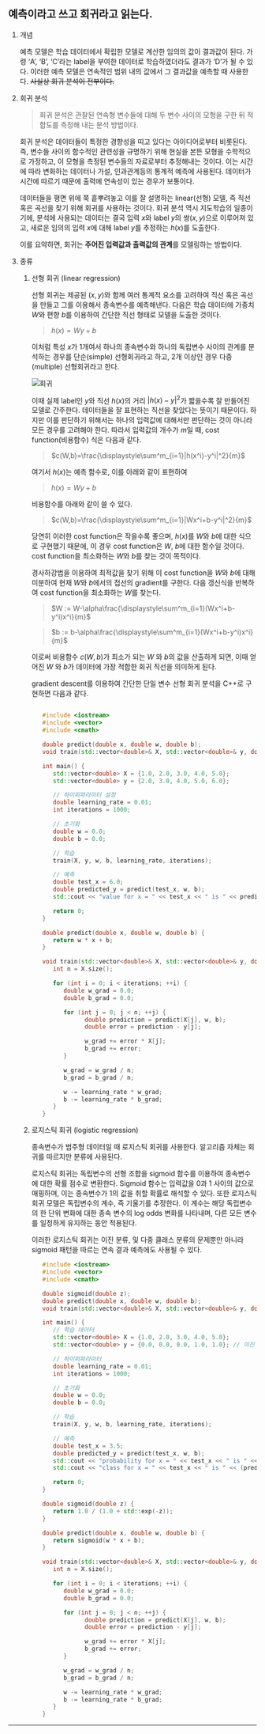 ## 예측이라고 쓰고 회귀라고 읽는다.

1. 개념

   예측 모델은 학습 데이터에서 확립한 모델로 계산한 임의의 값이 결과값이 된다. 가령 ‘A’, ‘B’, ‘C’라는 label을 부여한 데이터로 학습하였더라도 결과가 ‘D’가 될 수 있다. 이러한 예측 모델은 연속적인 범위 내의 값에서 그 결과값을 예측할 때 사용한다. ~~사실상 회귀 분석이 전부이다.~~

2. 회귀 분석

   > 회귀 분석은 관찰된 연속형 변수들에 대해 두 변수 사이의 모형을 구한 뒤 적합도를 측정해 내는 분석 방법이다.

   회귀 분석은 데이터들이 특정한 경향성을 띠고 있다는 아이디어로부터 비롯된다. 즉, 변수들 사이의 함수적인 관련성을 규명하기 위해 현실을 본뜬 모형을 수학적으로 가정하고, 이 모형을 측정된 변수들의 자료로부터 추정해내는 것이다. 이는 시간에 따라 변화하는 데이터나 가설, 인과관계등의 통계적 예측에 사용된다. 데이터가 시간에 따르기 때문에 출력에 연속성이 있는 경우가 보통이다.

   데이터들을 평면 위에 쭉 흩뿌려놓고 이를 잘 설명하는 linear(선형) 모델, 즉 직선 혹은 곡선을 찾기 위해 회귀를 사용하는 것이다. 회귀 분석 역시 지도학습의 일종이기에, 분석에 사용되는 데이터는 결국 입력 $x$와 label $y$의 쌍$(x, y)$으로 이루어져 있고, 새로운 임의의 입력 $x$에 대해 label $y$를 추정하는 $h(x)$를 도출한다.

   이를 요약하면, 회귀는 **주어진 입력값과 출력값의 관계**를 모델링하는 방법이다.

3. 종류

   1. 선형 회귀 (linear regression)

      선형 회귀는 제공된 $(x, y)$와 함께 여러 통계적 요소를 고려하여 직선 혹은 곡선을 만들고 그를 이용해서 종속변수를 예측해낸다. 다음은 학습 데이터에 가중치 $W$와 편향 $b$를 이용하여 간단한 직선 형태로 모델을 도출한 것이다.

      > $h(x) = Wy + b$

      이처럼 특성 $x$가 1개여서 하나의 종속변수와 하나의 독립변수 사이의 관계를 분석하는 경우를 단순(simple) 선형회귀라고 하고, 2개 이상인 경우 다중(multiple) 선형회귀라고 한다.

      ![회귀](https://github.com/user-attachments/assets/0ab06dbc-f460-4d6f-ac0f-1e2b1a2d2a01)

      이때 실제 label인 $y$와 직선 $h(x)$의 거리 $|h(x)-y|^2$가 짧을수록 잘 만들어진 모델로 간주한다. 데이터들을 잘 표현하는 직선을 찾았다는 뜻이기 때문이다. 하지만 이를 판단하기 위해서는 하나의 입력값에 대해서만 판단하는 것이 아니라 모든 경우를 고려해야 한다. 따라서 입력값의 개수가 $m$일 때, cost function(비용함수) 식은 다음과 같다.

      > $c(W,b)=\frac{\displaystyle\sum^m_{i=1}|h(x^i)-y^i|^2}{m}$

      여기서 $h(x)$는 예측 함수로, 이를 아래와 같이 표현하여

      > $h(x) = Wy + b$

      비용함수를 아래와 같이 쓸 수 있다.

      > $c(W,b)=\frac{\displaystyle\sum^m_{i=1}|Wx^i+b-y^i|^2}{m}$

      당연히 이러한 cost function은 작을수록 좋으며, $h(x)$를 $W$와 $b$에 대한 식으로 구현했기 때문에, 이 경우 cost function은 $W$, $b$에 대한 함수일 것이다. cost function을 최소화하는 $W$와 $b$를 찾는 것이 목적이다.

      경사하강법을 이용하여 최적값을 찾기 위해 이 cost function을 $W$와 $b$에 대해 미분하여 현재 $W$와 $b$에서의 접선의 gradient를 구한다. 다음 갱신식을 반복하여 cost function을 최소화하는 $W$를 찾는다.

      > $W := W-\alpha\frac{\displaystyle\sum^m_{i=1}(Wx^i+b-y^i)x^i}{m}$

      > $b := b-\alpha\frac{\displaystyle\sum^m_{i=1}(Wx^i+b-y^i)x^i}{m}$

      이로써 비용함수 $c(W, b)$가 최소가 되는 $W$ 와 $b$의 값을 산출하게 되면, 이때 얻어진 $W$ 와 $b$가 데이터에 가장 적합한 회귀 직선을 의미하게 된다.

      gradient descent를 이용하여 간단한 단일 변수 선형 회귀 분석을 C++로 구현하면 다음과 같다.

      ```cpp

         #include <iostream>
         #include <vector>
         #include <cmath>

         double predict(double x, double w, double b);
         void train(std::vector<double>& X, std::vector<double>& y, double& w, double& b, double learning_rate, int iterations);

         int main() {
            std::vector<double> X = {1.0, 2.0, 3.0, 4.0, 5.0};
            std::vector<double> y = {2.0, 3.0, 4.0, 5.0, 6.0};

            // 하이퍼파라미터 설정
            double learning_rate = 0.01;
            int iterations = 1000;

            // 초기화
            double w = 0.0;
            double b = 0.0;

            // 학습
            train(X, y, w, b, learning_rate, iterations);

            // 예측
            double test_x = 6.0;
            double predicted_y = predict(test_x, w, b);
            std::cout << "value for x = " << test_x << " is " << predicted_y << std::endl;

            return 0;
         }

         double predict(double x, double w, double b) {
            return w * x + b;
         }

         void train(std::vector<double>& X, std::vector<double>& y, double& w,double& b, double learning_rate, int iterations) {
            int n = X.size();

            for (int i = 0; i < iterations; ++i) {
               double w_grad = 0.0;
               double b_grad = 0.0;

               for (int j = 0; j < n; ++j) {
                     double prediction = predict(X[j], w, b);
                     double error = prediction - y[j];

                     w_grad += error * X[j];
                     b_grad += error;
               }

               w_grad = w_grad / n;
               b_grad = b_grad / n;

               w -= learning_rate * w_grad;
               b -= learning_rate * b_grad;
            }
         }


      ```

   2. 로지스틱 회귀 (logistic regression)

      종속변수가 범주형 데이터일 때 로지스틱 회귀를 사용한다. 알고리즘 자체는 회귀를 따르지만 분류에 사용된다.

      로지스틱 회귀는 독립변수의 선형 조합을 sigmoid 함수를 이용하여 종속변수에 대한 확률 점수로 변환한다. Sigmoid 함수는 입력값을 0과 1 사이의 값으로 매핑하며, 이는 종속변수가 1의 값을 취할 확률로 해석할 수 있다. 또한 로지스틱 회귀 모델은 독립변수의 계수, 즉 기울기를 추정한다. 이 계수는 해당 독립변수의 한 단위 변화에 대한 종속 변수의 log odds 변화를 나타내며, 다른 모든 변수를 일정하게 유지하는 동안 적용된다.

      이러한 로지스틱 회귀는 이진 분류, 및 다중 클래스 분류의 문제뿐만 아니라 sigmoid 패턴을 따르는 연속 결과 예측에도 사용될 수 있다.

      ```cpp
         #include <iostream>
         #include <vector>
         #include <cmath>

         double sigmoid(double z);
         double predict(double x, double w, double b);
         void train(std::vector<double>& X, std::vector<double>& y, double& w, double& b, double learning_rate, int iterations);

         int main() {
            // 학습 데이터
            std::vector<double> X = {1.0, 2.0, 3.0, 4.0, 5.0};
            std::vector<double> y = {0.0, 0.0, 0.0, 1.0, 1.0}; // 이진 분류 문제

            // 하이퍼파라미터
            double learning_rate = 0.01;
            int iterations = 1000;

            // 초기화
            double w = 0.0;
            double b = 0.0;

            // 학습
            train(X, y, w, b, learning_rate, iterations);

            // 예측
            double test_x = 3.5;
            double predicted_y = predict(test_x, w, b);
            std::cout << "probability for x = " << test_x << " is " << predicted_y << std::endl;
            std::cout << "class for x = " << test_x << " is " << (predicted_y >= 0.5 ? 1 : 0) << std::endl;

            return 0;
         }

         double sigmoid(double z) {
            return 1.0 / (1.0 + std::exp(-z));
         }

         double predict(double x, double w, double b) {
            return sigmoid(w * x + b);
         }

         void train(std::vector<double>& X, std::vector<double>& y, double& w, double& b, double learning_rate, int iterations) {
            int n = X.size();

            for (int i = 0; i < iterations; ++i) {
               double w_grad = 0.0;
               double b_grad = 0.0;

               for (int j = 0; j < n; ++j) {
                     double prediction = predict(X[j], w, b);
                     double error = prediction - y[j];

                     w_grad += error * X[j];
                     b_grad += error;
               }

               w_grad = w_grad / n;
               b_grad = b_grad / n;

               w -= learning_rate * w_grad;
               b -= learning_rate * b_grad;
            }
         }

      ```

---

